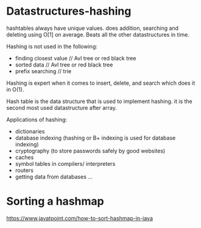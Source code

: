 # Datastructures-hashing
hashtables always have unique values. does addition, searching and deleting using O[1] on average.
Beats all the other datastructures in time.

Hashing is not used in the following:
- finding closest value   // Avl tree or red black tree 
- sorted data   // Avl tree or red black tree 
- prefix searching   // trie

Hashing is expert when it comes to insert, delete, and search which does it in O(1).

Hash table is the data structure that is used to implement hashing. 
it is the second most used datastructure after array.

Applications of hashing:
- dictionaries
- database indexing (hashing or B+ indexing is used for database indexing)
- cryptography (to store passwords safely by good websites)
- caches
- symbol tables in compilers/ interpreters
- routers
- getting data from databases ...

# Sorting a hashmap
https://www.javatpoint.com/how-to-sort-hashmap-in-java
